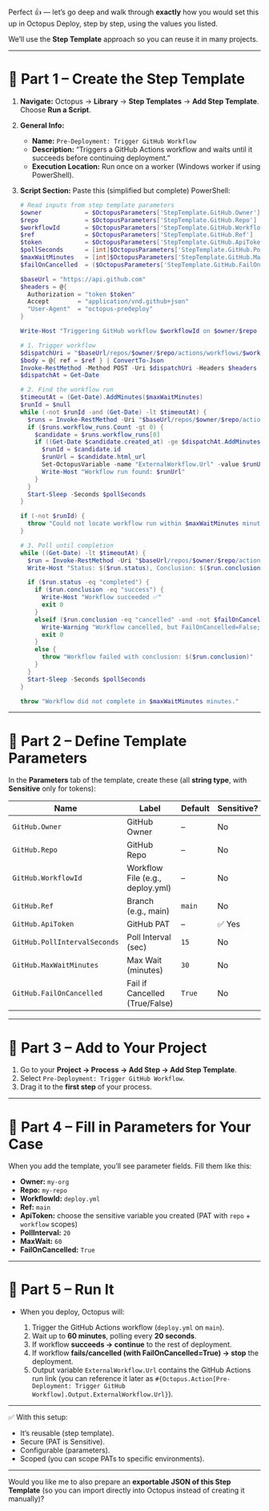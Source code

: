 Perfect 👍 — let’s go deep and walk through **exactly** how you would set this up in Octopus Deploy, step by step, using the values you listed.

We’ll use the **Step Template** approach so you can reuse it in many projects.

---

# 🔹 Part 1 – Create the Step Template

1. **Navigate:**
   Octopus → **Library** → **Step Templates** → **Add Step Template**.
   Choose **Run a Script**.

2. **General Info:**

   * **Name:** `Pre-Deployment: Trigger GitHub Workflow`
   * **Description:** “Triggers a GitHub Actions workflow and waits until it succeeds before continuing deployment.”
   * **Execution Location:** Run once on a worker (Windows worker if using PowerShell).

3. **Script Section:**
   Paste this (simplified but complete) PowerShell:

   ```powershell
   # Read inputs from step template parameters
   $owner            = $OctopusParameters['StepTemplate.GitHub.Owner']
   $repo             = $OctopusParameters['StepTemplate.GitHub.Repo']
   $workflowId       = $OctopusParameters['StepTemplate.GitHub.WorkflowId']
   $ref              = $OctopusParameters['StepTemplate.GitHub.Ref']
   $token            = $OctopusParameters['StepTemplate.GitHub.ApiToken']
   $pollSeconds      = [int]$OctopusParameters['StepTemplate.GitHub.PollIntervalSeconds']
   $maxWaitMinutes   = [int]$OctopusParameters['StepTemplate.GitHub.MaxWaitMinutes']
   $failOnCancelled  = ($OctopusParameters['StepTemplate.GitHub.FailOnCancelled'] -eq 'True')

   $baseUrl = "https://api.github.com"
   $headers = @{
     Authorization = "token $token"
     Accept        = "application/vnd.github+json"
     "User-Agent"  = "octopus-predeploy"
   }

   Write-Host "Triggering GitHub workflow $workflowId on $owner/$repo (ref: $ref)..."

   # 1. Trigger workflow
   $dispatchUri = "$baseUrl/repos/$owner/$repo/actions/workflows/$workflowId/dispatches"
   $body = @{ ref = $ref } | ConvertTo-Json
   Invoke-RestMethod -Method POST -Uri $dispatchUri -Headers $headers -Body $body
   $dispatchAt = Get-Date

   # 2. Find the workflow run
   $timeoutAt = (Get-Date).AddMinutes($maxWaitMinutes)
   $runId = $null
   while (-not $runId -and (Get-Date) -lt $timeoutAt) {
     $runs = Invoke-RestMethod -Uri "$baseUrl/repos/$owner/$repo/actions/runs?event=workflow_dispatch&branch=$ref&per_page=1" -Headers $headers
     if ($runs.workflow_runs.Count -gt 0) {
       $candidate = $runs.workflow_runs[0]
       if ((Get-Date $candidate.created_at) -ge $dispatchAt.AddMinutes(-1)) {
         $runId = $candidate.id
         $runUrl = $candidate.html_url
         Set-OctopusVariable -name "ExternalWorkflow.Url" -value $runUrl
         Write-Host "Workflow run found: $runUrl"
       }
     }
     Start-Sleep -Seconds $pollSeconds
   }

   if (-not $runId) {
     throw "Could not locate workflow run within $maxWaitMinutes minutes."
   }

   # 3. Poll until completion
   while ((Get-Date) -lt $timeoutAt) {
     $run = Invoke-RestMethod -Uri "$baseUrl/repos/$owner/$repo/actions/runs/$runId" -Headers $headers
     Write-Host "Status: $($run.status), Conclusion: $($run.conclusion)"

     if ($run.status -eq "completed") {
       if ($run.conclusion -eq "success") {
         Write-Host "Workflow succeeded ✅"
         exit 0
       }
       elseif ($run.conclusion -eq "cancelled" -and -not $failOnCancelled) {
         Write-Warning "Workflow cancelled, but FailOnCancelled=False; continuing."
         exit 0
       }
       else {
         throw "Workflow failed with conclusion: $($run.conclusion)"
       }
     }
     Start-Sleep -Seconds $pollSeconds
   }

   throw "Workflow did not complete in $maxWaitMinutes minutes."
   ```

---

# 🔹 Part 2 – Define Template Parameters

In the **Parameters** tab of the template, create these (all **string type**, with **Sensitive** only for tokens):

| Name                         | Label                            | Default | Sensitive? |
| ---------------------------- | -------------------------------- | ------- | ---------- |
| `GitHub.Owner`               | GitHub Owner                     | –       | No         |
| `GitHub.Repo`                | GitHub Repo                      | –       | No         |
| `GitHub.WorkflowId`          | Workflow File (e.g., deploy.yml) | –       | No         |
| `GitHub.Ref`                 | Branch (e.g., main)              | `main`  | No         |
| `GitHub.ApiToken`            | GitHub PAT                       | –       | ✅ Yes      |
| `GitHub.PollIntervalSeconds` | Poll Interval (sec)              | `15`    | No         |
| `GitHub.MaxWaitMinutes`      | Max Wait (minutes)               | `30`    | No         |
| `GitHub.FailOnCancelled`     | Fail if Cancelled (True/False)   | `True`  | No         |

---

# 🔹 Part 3 – Add to Your Project

1. Go to your **Project → Process → Add Step → Add Step Template**.
2. Select `Pre-Deployment: Trigger GitHub Workflow`.
3. Drag it to the **first step** of your process.

---

# 🔹 Part 4 – Fill in Parameters for Your Case

When you add the template, you’ll see parameter fields. Fill them like this:

* **Owner:** `my-org`
* **Repo:** `my-repo`
* **WorkflowId:** `deploy.yml`
* **Ref:** `main`
* **ApiToken:** choose the sensitive variable you created (PAT with `repo` + `workflow` scopes)
* **PollInterval:** `20`
* **MaxWait:** `60`
* **FailOnCancelled:** `True`

---

# 🔹 Part 5 – Run It

* When you deploy, Octopus will:

  1. Trigger the GitHub Actions workflow (`deploy.yml` on `main`).
  2. Wait up to **60 minutes**, polling every **20 seconds**.
  3. If workflow **succeeds → continue** to the rest of deployment.
  4. If workflow **fails/cancelled (with FailOnCancelled=True) → stop** the deployment.
  5. Output variable `ExternalWorkflow.Url` contains the GitHub Actions run link (you can reference it later as `#{Octopus.Action[Pre-Deployment: Trigger GitHub Workflow].Output.ExternalWorkflow.Url}`).

---

✅ With this setup:

* It’s reusable (step template).
* Secure (PAT is Sensitive).
* Configurable (parameters).
* Scoped (you can scope PATs to specific environments).

---

Would you like me to also prepare an **exportable JSON of this Step Template** (so you can import directly into Octopus instead of creating it manually)?
